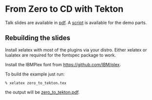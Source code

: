 # From Zero to CD with Tekton

Talk slides are available in [pdf](zero_to_tekton.pdf).
A [script](demo_script.md) is available for the demo parts.

## Rebuilding the slides

Install xelatex with most of the plugins via your distro.
Either xelatex or lualatex are required for the fontspec package to work.

Install the IBMPlex font from https://github.com/IBM/plex.

To build the example just run:

```shell
% xelatex zero_to_tekton.tex
```

the output will be [zero\_to\_tekton.pdf](zero_to_tekton.pdf).
